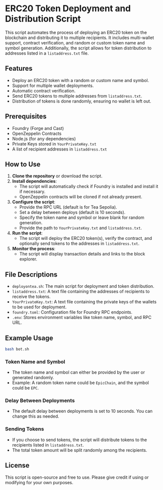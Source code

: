 
# ERC20 Token Deployment and Distribution Script

This script automates the process of deploying an ERC20 token on the blockchain and distributing it to multiple recipients. It includes multi-wallet support, contract verification, and random or custom token name and symbol generation. Additionally, the script allows for token distribution to addresses listed in a `listaddress.txt` file.

## Features

- Deploy an ERC20 token with a random or custom name and symbol.
- Support for multiple wallet deployments.
- Automatic contract verification.
- Send ERC20 tokens to multiple addresses from `listaddress.txt`.
- Distribution of tokens is done randomly, ensuring no wallet is left out.

## Prerequisites

- Foundry (Forge and Cast)
- OpenZeppelin Contracts
- Node.js (for any dependencies)
- Private Keys stored in `YourPrivateKey.txt`
- A list of recipient addresses in `listaddress.txt`

## How to Use

1. **Clone the repository** or download the script.
2. **Install dependencies**:
   - The script will automatically check if Foundry is installed and install it if necessary.
   - OpenZeppelin contracts will be cloned if not already present.
3. **Configure the script**:
   - Provide the RPC URL (default is for Tea Sepolia).
   - Set a delay between deploys (default is 10 seconds).
   - Specify the token name and symbol or leave blank for random generation.
   - Provide the path to `YourPrivateKey.txt` and `listaddress.txt`.
4. **Run the script**:
   - The script will deploy the ERC20 token(s), verify the contract, and optionally send tokens to the addresses in `listaddress.txt`.
5. **Monitor the process**:
   - The script will display transaction details and links to the block explorer.

## File Descriptions

- `deployontea.sh`: The main script for deployment and token distribution.
- `listaddress.txt`: A text file containing the addresses of recipients to receive the tokens.
- `YourPrivateKey.txt`: A text file containing the private keys of the wallets to be used for deployment.
- `foundry.toml`: Configuration file for Foundry RPC endpoints.
- `.env`: Stores environment variables like token name, symbol, and RPC URL.

## Example Usage

```bash
bash bot.sh
```

### Token Name and Symbol

- The token name and symbol can either be provided by the user or generated randomly.
- Example: A random token name could be `EpicChain`, and the symbol could be `EPC`.

### Delay Between Deployments

- The default delay between deployments is set to 10 seconds. You can change this as needed.

### Sending Tokens

- If you choose to send tokens, the script will distribute tokens to the recipients listed in `listaddress.txt`.
- The total token amount will be split randomly among the recipients.

## License

This script is open-source and free to use. Please give credit if using or modifying for your own purposes.

